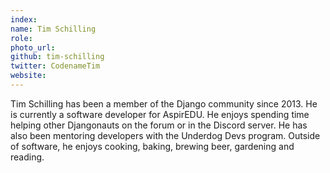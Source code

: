 ```yaml
---
index:
name: Tim Schilling
role:
photo_url:
github: tim-schilling
twitter: CodenameTim
website:
---
```


Tim Schilling has been a member of the Django community since 2013. He is currently a software developer for AspirEDU. He enjoys spending time helping other Djangonauts on the forum or in the Discord server. He has also been mentoring developers with the Underdog Devs program. Outside of software, he enjoys cooking, baking, brewing beer, gardening and reading.
